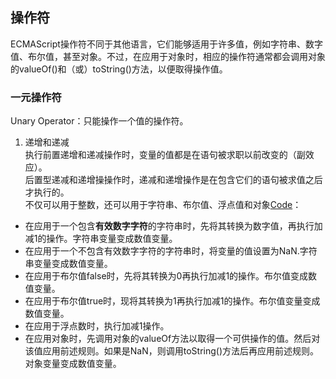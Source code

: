 ## 操作符  
ECMAScript操作符不同于其他语言，它们能够适用于许多值，例如字符串、数字值、布尔值，甚至对象。不过，在应用于对象时，相应的操作符通常都会调用对象的valueOf()和（或）toString()方法，以便取得操作值。  
### 一元操作符  
Unary Operator：只能操作一个值的操作符。  
1. 递增和递减  
执行前置递增和递减操作时，变量的值都是在语句被求职以前改变的（副效应）。  
后置型递减和递增操操作时，递减和递增操作是在包含它们的语句被求值之后才执行的。  
不仅可以用于整数，还可以用于字符串、布尔值、浮点值和对象[Code](https://github.com/yuanxuzhang/javascript-test/blob/master/basic-concept/code/AutoIncreateAndDecreateOperator.js)：  
  - 在应用于一个包含**有效数字字符**的字符串时，先将其转换为数字值，再执行加减1的操作。字符串变量变成数值变量。  
  - 在应用于一个不包含有效数字字符的字符串时，将变量的值设置为NaN.字符串变量变成数值变量。  
  - 在应用于布尔值false时，先将其转换为0再执行加减1的操作。布尔值变成数值变量。  
  - 在应用于布尔值true时，现将其转换为1再执行加减1的操作。布尔值变量变成数值变量。  
  - 在应用于浮点数时，执行加减1操作。  
  - 在应用对象时，先调用对象的valueOf方法以取得一个可供操作的值。然后对该值应用前述规则。如果是NaN，则调用toString()方法后再应用前述规则。对象变量变成数值变量。  


